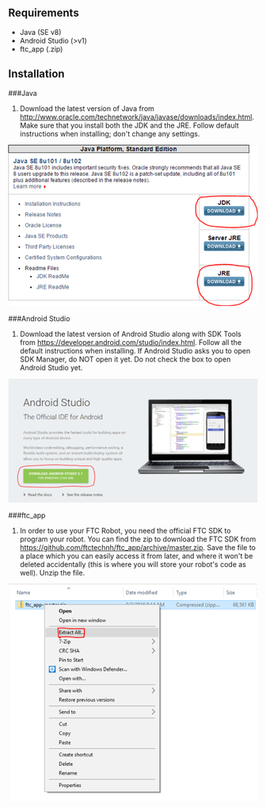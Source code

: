 Requirements
-----------
- Java (SE v8)
- Android Studio (>v1)
- ftc_app (.zip)

Installation
------------
###Java
1. Download the latest version of Java from http://www.oracle.com/technetwork/java/javase/downloads/index.html. Make sure that you install both the JDK and the JRE. Follow default instructions when installing; don't change any settings.
<p align="center">
  <img src="https://github.com/Alaska47/FTC-Android-Installation-Notes/blob/master/images/java_installation.png?raw=true"/>
</p>

###Android Studio
1. Download the latest version of Android Studio along with SDK Tools from https://developer.android.com/studio/index.html. Follow all the default instructions when installing. If Android Studio asks you to open SDK Manager, do NOT open it yet. Do not check the box to open Android Studio yet.
<p align="center">
  <img src="https://github.com/Alaska47/FTC-Android-Installation-Notes/blob/master/images/android_studio_installation.png?raw=true"/>
</p>

###ftc_app
1. In order to use your FTC Robot, you need the official FTC SDK to program your robot. You can find the zip to download the FTC SDK from https://github.com/ftctechnh/ftc_app/archive/master.zip. Save the file to a place which you can easily access it from later, and where it won't be deleted accidentally (this is where you will store your robot's code as well). Unzip the file.
<p align="center">
  <img src="https://github.com/Alaska47/FTC-Android-Installation-Notes/blob/master/images/extract_ftc_app.PNG?raw=true"/>
</p>
